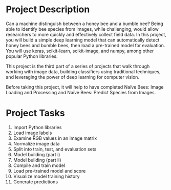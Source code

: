 # Project Description
Can a machine distinguish between a honey bee and a bumble bee? Being able to identify bee species from images, while challenging, would allow researchers to more quickly and effectively collect field data. In this project, you will build a simple deep learning model that can automatically detect honey bees and bumble bees, then load a pre-trained model for evaluation. You will use keras, scikit-learn, scikit-image, and numpy, among other popular Python libraries.

This project is the third part of a series of projects that walk through working with image data, building classifiers using traditional techniques, and leveraging the power of deep learning for computer vision.

Before taking this project, it will help to have completed Naïve Bees: Image Loading and Processing and Naïve Bees: Predict Species from Images.

# Project Tasks
1. Import Python libraries
2. Load image labels
3. Examine RGB values in an image matrix
4. Normalize image data
5. Split into train, test, and evaluation sets
6. Model building (part i)
7. Model building (part ii)
8. Compile and train model
9. Load pre-trained model and score
10. Visualize model training history
11. Generate predictions
